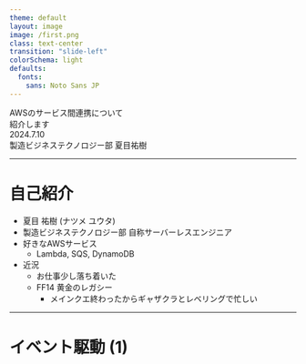 ```yaml
---
theme: default
layout: image
image: /first.png
class: text-center
transition: "slide-left"
colorSchema: light
defaults:
  fonts:
    sans: Noto Sans JP
---
```


<div class="flex items-center justify-center h-full">
  <div>
    <div class="text-black font-bold text-[60px]">AWSのサービス間連携について<br/>紹介します</div>
  </div>

  <div class="font-bold text-black absolute bottom-[80px] text-[24px]">
    <div>2024.7.10</div> 
    <div>製造ビジネステクノロジー部 夏目祐樹</div>
  </div>
</div>

---

# 自己紹介

- 夏目 祐樹 (ナツメ ユウタ)
- 製造ビジネステクノロジー部 自称サーバーレスエンジニア
- 好きなAWSサービス
  - Lambda, SQS, DynamoDB
- 近況
  - お仕事少し落ち着いた
  - FF14 黄金のレガシー
    - メインクエ終わったからギャザクラとレベリングで忙しい

---

# イベント駆動 (1)

<div class="flex" style="justify-content: center; align-items: center; height: 100%; margin-top: -3rem">
  <img src="/event_driven_01.png" class="h-[200px]" alt="">
</div>

---

# イベント駆動 (2)

<div class="flex" style="justify-content: center; align-items: center; height: 100%; margin-top: -3.5rem">
  <img src="/event_driven_02.png" class="h-[200px]" alt="">
</div>

---

# イベント駆動 (3)

- Actionにコンピュートリソースを使う場合
  - コードの運用が必須になる
    - LambdaのRuntime更新など
    - 外部ライブラリを使っていれば、それの更新もある

---

# 今回お話しすること

- コンピュートリソースを使わずにサービス間のデータ連係ができるサービスの紹介
- 自分が使ったことがあるサービスについて話します
  - 他にもできるサービスがあるかもしれないということです

---

# SNS Topic

- Pub/Subのサービス
- ひとつのTopicに対して複数のSubscriptionを設定でき、<br/>TopicにデータがPublishされると全てのSubscriptionにデータが飛ぶ
- Subscriptionのとしては次のプロトコルを使用できる (一部抜粋)
  - Eメール, Lambda Function, <br/>SQS Queue, Kinesis Firehose

---

# S3 Notification (1)

- S3のオブジェクトに対するイベントを通知することができる機能
- 対象のオブジェクトはPrefixとSuffixの両方で制限できる
- 通知対象のイベントはオブジェクトの作成や削除の他に、<br/>ライフサイクルの移行イベントや有効期限イベント、<br/>タグの付け外しなども対象

---

# S3 Notification (2)

- 通知先は、Lambda Function, SQS Queue, SNS Topicの三択

<div class="flex gap-[8px] mt-[20px]" style="justify-content: center">
  <img src="/s3_notification.png" class="h-[200px]" alt="">
</div>

---

# S3 Notification (3)

- 注意点
  - 同一のPrefix, Suffixの組のNotificationは一つしか作れない
    - 複数のLambda FunctionやSQS Queueに通知を飛ばしたい場合は、SNS Topicに通知してそこから投げてもらう

---

# Amazon Data Firehose (1)

- データをバッファリングしながら、別の場所に書き込むサービス
- Kinesis Data StreamやAmazon SMKからデータを取得できる
  - Firehoseに直接データを投げることもできる
- データを書き込む先は、S3, OpenSearch, Redshiftがある
  - AWS以外のSaaSにデータを書き込むこともできる
    - Datadog, Elastic, Splunk, Snowflake, etc...

---

# Amazon Data Firehose (2)

- 注意点
  - Redshiftへの書き込みを行う際には、Redshiftのクラスターが外部のインターネットから見える必要がある
    - すでにPrivate SubnetにあるRedshiftクラスターには書き込みできない
    - FirehoseのIPアドレスの範囲で制限をかけることは可能

---

# CloudWatch Logs (1)

- ログを保存するサービス
- SubscriptionFilterという機能を使って、FilterPatternに指定したログが保存された際に別のサービスにデータを飛ばす
- 飛ばすことのできるサービスは次の4つ
  - Lambda, OpenSearch, <br/>Kinesis Data Stream, Amazon Data Firehose

---

# CloudWatch Logs (2)

- Tips
  - FilterPatternとして正規表現を使用することができます
  - JSONで構造化されたログの場合、FilterPatternで特定のキーに特定の値があるときという風にかくことができる
    - ```{ $.level = "ERROR" }"```

---

# IoT Core Rule (1)

- AWSのIoTのための基盤となるサービス
- MQTTというプロトコルでの通信をサポートする
  - 一応HTTPSでもPublishはできる
- デバイスの管理やMQTTで通信を行うための証明書の管理、<br/>
  証明書に紐付ける権限の管理をする
- それだけだとMQTTのバックエンドでしかないので、<br/>
  Ruleという機能でデータ連係ができる

---

# IoT Core Rule (2)

- IoT Core Rule
  - トピックにPublishされたデータをAWSのサービスなどに流すことができる
  - SQL形式で条件や形式を指定する
  - 一つのルールで送信先を複数もつことができる
    - 失敗したときの送信先を一つ設定できます
    - 通常の送信先も失敗したときの送信先も、<br/>送信先の選択肢は同じです

---

# IoT Core Rule (3)

- データの送信先は色々ある (一部抜粋)
  - IoT Events, IoT SiteWise,<br/>
    Firehose, Kinesis Data Stream,<br/>
    DynamoDB, S3, SNS, SQS,<br/>
    Lambda, StepFunctions, Timestream

---

# IoT Core Rule (3)

- Tips
  - IoTと銘打っているが、IoT以外にも使うことができる
    - 昔Web上のチャットかなにかを<br/>IoT Coreを使って作ったってのを見かけたことがある

---

# DynamoDB (1)

- DynamoDBにはItemの操作を出力するDynamoDB Streamがある
- あるが、実はDynamoDB Streamを使わずに、<br/>Kinesis Data Streamにデータを渡すこともできる
- Kinesis Data Streamに渡されるのはDynamoDB Streamの`NEW_AND_OLD_IMAGES`になる

---

# DynamoDB (2)

- これで何がうれしいの? (個人の意見です)
  - DynamoDBの変更を全てS3に保存できる
    - DDB -> Kinesis Stream -> Firehose -> S3
  - DynamoDB Streamのシャード数は可変で固定できない
    - Kinesis Streamによってシャード数を固定することができる

---

# EventBridge Rule (1)

- AWS汎用のEvent Sourceみたいなサービス
  - 何かが発火したEventをキャッチして別のターゲットに投げる
- Scheduleを使って一定時間おきにLambdaを動かすなどしている人は多いと思う
- 実はそれ以外にも色々なSourceやTargetにも対応している


---

# EventBridge Rule (2)

- 使用できるEvent Sourceが豊富
  - AWSの各種サービスが発火するEvent
    - 昔使ったのはStepFunctionsの失敗したのを知ろうとした
  - CloudTrailが吐き出しているAWSへの操作ログ
  - 一部SaaSのイベントもEvent Sourceとして使える
    - Datadog, Auth0, New Relic, etc...

---

# EventBridge Rule (3)

- Lambdaの他にも色々動かすことができる
  - EC2 RebootInstances API Call, EC2 StopInstances API Call,<br/>
    EC2 TerminateInstance API Call, ECS Task, Glue Workflow,<br/>
    EventBridge EventBus, Firehose, Kinesis Stream,<br/>
    SNS Topic, SQS Queue, StepFunctions StateMachine, <br/>
    Systems Manager Run Command, Systems Manager Automation,<br/>
    etc...

---

# StepFunctions (1)

<div class="flex gap-[8px] mt-[20px]" style="justify-content: space-between">
  <div>
    <ul>
      <li>今回特に紹介したい3つのサービスの一つ</li>
      <li>StateMachineという名前のワークフローを組んで処理を行う</li>
    </ul>
  </div>
  <img src="/sample_statemachine.png" class="h-[400px]" alt="">
</div>

---

# StepFunctions (2)

- StateMachineには2つの種類がある
  - 最大1年実行できる標準ワークフロー 
  - 最大5分実行できるExpressワークフロー (短時間高速に動かす)
- 料金体系も異なる

---

# StepFunctions (3)

- ワークフローの各ステップを状態(State)と呼ぶ (以下一部State)
  - Task: 様々な処理を行う
  - Choice: 条件分岐
  - Wait: 指定した秒数待つか、指定した日時まで待つ
  - Parallel: 内部出来に複数の処理を並列実行する
  - Map: 渡されたEventなどに含まれる配列を並列に処理する

---

<div class="flex gap-[8px] mt-[20px]" style="justify-content: center; align-items: center; height: 100%">
  <img src="/horizon_statemachine.png" class="w-[1000px]" alt="a">
</div>

---

# StepFunctions (4)

- Task Stateで実行できる物 (一部)
  - Lambda: Lambdaを動かす
  - AWS SDK サービス統合: AWSのAPIをCallする
  - 最適化された統合: AWSのAPI CallをStepFunctions用に最適化
    - StepFunctions, Athena, Bedrock, DynamoDB, Glue,<br/>
      ECS/Fargate, SageMaker, SNS, SQS, etc...

---

# StepFunctions (5)

- 扱いにくいところ
  1. StateMachineの定義をJSONで書かないといけない
  2. 各Stateで必要になるデータ処理が複雑

---

# StepFunctions (6)

- StateMachineの定義をJSONで書かないといけない
  - AWSがビジュアルエディタを用意してくれているので<br/>ポチポチしながら作れる
  - JSONで出力することができるので<br/>IaCなどにも持って行くことができる

---

<div class="flex" style="height: 100%; justify-content: center; align-items: center">
  <img src="/visual_editor_sfn.png" alt="" />
</div>

---

# StepFunctions (7)

- 各Stateで必要になるデータ処理が複雑
  - 抽出したり加工したりしないといけない
  - AWSがデータフローシミュレーターを作ってくれているので、<br/>
    ポチポチして試すことができる

---

<div class="flex" style="height: 100%; justify-content: center; align-items: center">
  <img src="/data_flow_simulator.png" class="h-[95%]" alt="" />
</div>

---

# StepFunctions まとめ

- StateMachineという名のワークフローを定義して実行するサービス
- 短時間高速に動かすExpressワークフローと標準のものがある
- Lambdaを動かすほかにAWSのAPIをCallすることができる
- JSONで記述する必要があるがビジュアルエディタがある
- データフローシミュレーターでデータ加工などを試すことができる

---

# EventBridge Pipes (1)

- 今回特に紹介したい3つのサービスの二つ目
- ソースにデータが入力されると、<br/>別のサービス(ターゲット)にデータを投入するためのサービス
- ターゲットにデータを入れる前にデータを変換/加工することもできる
- 個人的にはこれで痒いところに手が届くようになったと思っている

---

# EventBridge Pipes (2)

- 対応しているソース
  - DynamoDB Stream, Kinesis Data Stream, SQS Queue,<br/>
    Amazon MQ, Amazon MSK, Apache Kafka (一部SaaS)

---

# EventBridge Pipes (3)

- 対応しているターゲット
  - SQS Queue, SNS Topic, Kinesis Data Stream, Firehose,<br/>
    ECS Task, Lambda, StepFunctions StateMachine, <br/>
    CloudWatch Logs, EventBridge EventBus,, Redshift Data API,<br/>
    etc...

---

# EventBridge Pipes (4)

- フィルタリング
  - 指定しなければソースに入った全てのデータをターゲットに送る
  - 指定していれば、対象のもののみターゲットに送る
    - 指定した対象以外はソースからも削除されてしまうので、<br/>
      かなり注意して指定しないといけない

---

# EventBridge Pipes まとめ

- ソースにデータが入力されるとターゲットに渡すサービス
- ターゲットに入れる前にデータを変換/加工できる
- ターゲットに渡すデータをフィルタリングできる
  - できるが注意して使う必要がある

---

# API Gateway

- 今回特に紹介したい3つのサービスの三つ目
- REST APIとHTTP APIでAWSのAPIをコールすることができる
- REST APIだとほぼすべてのAWSのAPIをコールできる
- HTTP APIだと限られた範囲ではあるが、AWSのAPIをコールできる
  - EventBridge PutEvents, SQS SendMessage, Kinesis PutRecord,<br/>
    StepFunctions StartExecution, etc...

---

# まとめ

- 自分が知っている使ったことのある、AWSのサービス間データ連係について紹介しました
- AWSのアーキテクチャを設計する際に思い出してもらえると幸いです

---
layout: image
image: /end_card.png
class: text-center
---


